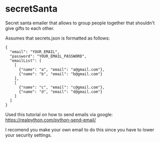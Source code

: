 # secretSanta
Secret santa emailer that allows to group people together that shouldn't give gifts to each other.

Assumes that secrets.json is formatted as follows:

```
{
  "email": "YOUR_EMAIL",
  "password": "YOUR_EMAIL_PASSWORD",
  "emailList": [
    [
      {"name": "a", "email": "a@gmail.com"},
      {"name": "b", "email": "b@gmail.com"}
    ],
    [
      {"name": "c", "email": "c@gmail.com"},
      {"name": "d", "email": "d@gmail.com"}
    ]
  ]
}
```

Used this tutorial on how to send emails via google:
https://realpython.com/python-send-email/

I recomend you make your own email to do this since you have to lower your security settings.
